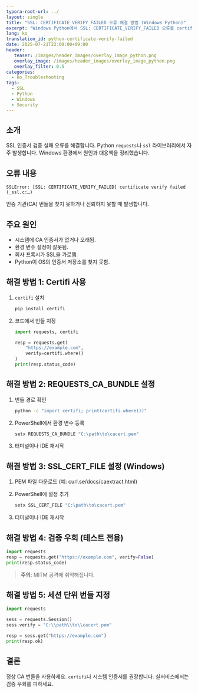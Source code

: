 ```yaml
---
typora-root-url: ../
layout: single
title: "SSL: CERTIFICATE_VERIFY_FAILED 오류 해결 방법 (Windows Python)"
excerpt: "Windows Python에서 SSL: CERTIFICATE_VERIFY_FAILED 오류를 certifi 설치, REQUESTS_CA_BUNDLE/SSL_CERT_FILE 설정, 올바른 CA 번들 사용으로 해결하는 방법."
lang: ko
translation_id: python-certificate-verify-failed
date: 2025-07-21T22:00:00+09:00
header:
   teaser: /images/header_images/overlay_image_python.png
   overlay_image: /images/header_images/overlay_image_python.png
   overlay_filter: 0.5
categories:
  - ko_Troubleshooting
tags:
  - SSL
  - Python
  - Windows
  - Security
---
```



## 소개

SSL 인증서 검증 실패 오류를 해결합니다.
Python `requests`나 `ssl` 라이브러리에서 자주 발생합니다.
Windows 환경에서 원인과 대응책을 정리했습니다.

## 오류 내용

```
SSLError: [SSL: CERTIFICATE_VERIFY_FAILED] certificate verify failed (_ssl.c:…)
```

인증 기관(CA) 번들을 찾지 못하거나 신뢰하지 못할 때 발생합니다.

## 주요 원인

* 시스템에 CA 인증서가 없거나 오래됨.
* 환경 변수 설정이 잘못됨.
* 회사 프록시가 SSL을 가로챔.
* Python이 OS의 인증서 저장소를 찾지 못함.

## 해결 방법 1: Certifi 사용

1. `certifi` 설치

   ```bash
   pip install certifi
   ```
2. 코드에서 번들 지정

   ```python
   import requests, certifi

   resp = requests.get(
       "https://example.com",
       verify=certifi.where()
   )
   print(resp.status_code)
   ```

## 해결 방법 2: REQUESTS\_CA\_BUNDLE 설정

1. 번들 경로 확인

   ```bash
   python -c "import certifi; print(certifi.where())"
   ```
2. PowerShell에서 환경 변수 등록

   ```powershell
   setx REQUESTS_CA_BUNDLE "C:\path\to\cacert.pem"
   ```
3. 터미널이나 IDE 재시작

## 해결 방법 3: SSL\_CERT\_FILE 설정 (Windows)

1. PEM 파일 다운로드 (예: curl.se/docs/caextract.html)
2. PowerShell에 설정 추가

   ```powershell
   setx SSL_CERT_FILE "C:\path\to\cacert.pem"
   ```
3. 터미널이나 IDE 재시작

## 해결 방법 4: 검증 우회 (테스트 전용)

```python
import requests
resp = requests.get("https://example.com", verify=False)
print(resp.status_code)
```

> **주의:** MITM 공격에 취약해집니다.

## 해결 방법 5: 세션 단위 번들 지정

```python
import requests

sess = requests.Session()
sess.verify = "C:\\path\\to\\cacert.pem"

resp = sess.get("https://example.com")
print(resp.ok)
```

## 결론

정상 CA 번들을 사용하세요.
`certifi`나 시스템 인증서를 권장합니다.
실서비스에서는 검증 우회를 피하세요.

